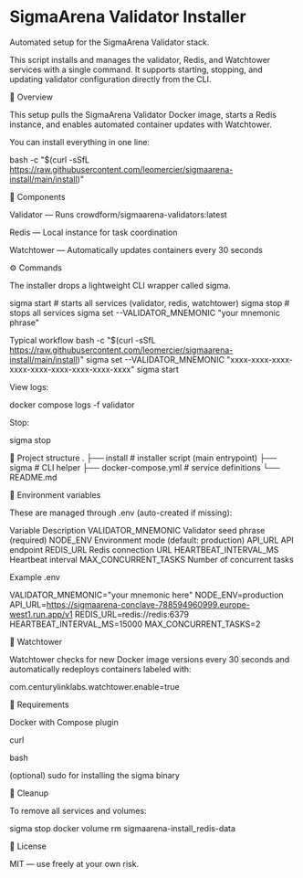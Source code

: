 # SigmaArena Validator Installer

Automated setup for the SigmaArena Validator stack.

This script installs and manages the validator, Redis, and Watchtower services with a single command.
It supports starting, stopping, and updating validator configuration directly from the CLI.

🧠 Overview

This setup pulls the SigmaArena Validator Docker image, starts a Redis instance, and enables automated container updates with Watchtower.

You can install everything in one line:

bash -c "$(curl -sSfL https://raw.githubusercontent.com/leomercier/sigmaarena-install/main/install)"

🧩 Components

Validator — Runs crowdform/sigmaarena-validators:latest

Redis — Local instance for task coordination

Watchtower — Automatically updates containers every 30 seconds

⚙️ Commands

The installer drops a lightweight CLI wrapper called sigma.

sigma start # starts all services (validator, redis, watchtower)
sigma stop # stops all services
sigma set --VALIDATOR_MNEMONIC "your mnemonic phrase"

Typical workflow
bash -c "$(curl -sSfL https://raw.githubusercontent.com/leomercier/sigmaarena-install/main/install)"
sigma set --VALIDATOR_MNEMONIC "xxxx-xxxx-xxxx-xxxx-xxxx-xxxx-xxxx-xxxx-xxxx"
sigma start

View logs:

docker compose logs -f validator

Stop:

sigma stop

📁 Project structure
.
├── install # installer script (main entrypoint)
├── sigma # CLI helper
├── docker-compose.yml # service definitions
└── README.md

🔐 Environment variables

These are managed through .env (auto-created if missing):

Variable Description
VALIDATOR_MNEMONIC Validator seed phrase (required)
NODE_ENV Environment mode (default: production)
API_URL API endpoint
REDIS_URL Redis connection URL
HEARTBEAT_INTERVAL_MS Heartbeat interval
MAX_CONCURRENT_TASKS Number of concurrent tasks

Example .env

VALIDATOR_MNEMONIC="your mnemonic here"
NODE_ENV=production
API_URL=https://sigmaarena-conclave-788594960999.europe-west1.run.app/v1
REDIS_URL=redis://redis:6379
HEARTBEAT_INTERVAL_MS=15000
MAX_CONCURRENT_TASKS=2

🔄 Watchtower

Watchtower checks for new Docker image versions every 30 seconds and automatically redeploys containers labeled with:

com.centurylinklabs.watchtower.enable=true

🧰 Requirements

Docker with Compose plugin

curl

bash

(optional) sudo for installing the sigma binary

🧼 Cleanup

To remove all services and volumes:

sigma stop
docker volume rm sigmaarena-install_redis-data

🧾 License

MIT — use freely at your own risk.

